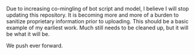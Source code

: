 Due to increasing co-mingling of bot script and model, I believe I will stop updating this repository. It is becoming more and more of a burden to sanitize proprietary information prior to uploading. This should be a basic example of my earliest work. Much still needs to be cleaned up, but it will be what it will be.

We push ever forward.
